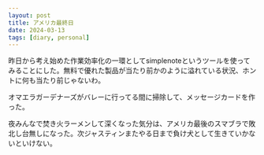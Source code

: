 ```yaml
---
layout: post
title: アメリカ最終日
date: 2024-03-13
tags: [diary, personal]
---
```


昨日から考え始めた作業効率化の一環としてsimplenoteというツールを使ってみることにした。無料で優れた製品が当たり前かのように溢れている状況、ホントに何も当たり前じゃないわ。

オマエラガーデナーズがバレーに行ってる間に掃除して、メッセージカードを作った。

夜みんなで焚き火ラーメンして深くなった気分は、アメリカ最後のスマブラで敗北し台無しになった。次ジャスティンまたやる日まで負け犬として生きていかないといけない。

